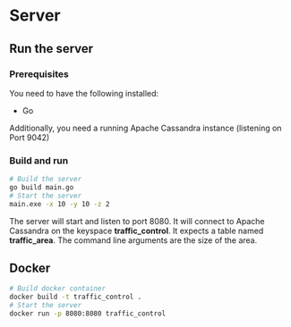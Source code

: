 # Server

## Run the server

### Prerequisites

You need to have the following installed:

-   Go

Additionally, you need a running Apache Cassandra instance (listening on Port 9042)

### Build and run

```bash
# Build the server
go build main.go
# Start the server
main.exe -x 10 -y 10 -z 2
```

The server will start and listen to port 8080. It will connect to Apache Cassandra on the keyspace **traffic_control**. It expects a table named **traffic_area**. The command line arguments are the size of the area.

## Docker

```bash
# Build docker container
docker build -t traffic_control .
# Start the server
docker run -p 8080:8080 traffic_control
```
